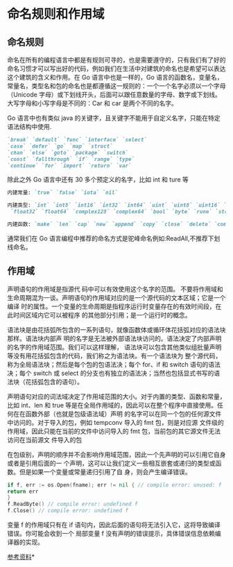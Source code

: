 # 命名规则和作用域

## 命名规则

命名在所有的编程语言中都是有规则可寻的，也是需要遵守的，只有我们有了好的命名习惯才可以写出好的代码，例如我们在生活中对建筑的命名也是希望可以表达这个建筑的含义和作用。在 Go 语言中也是一样的，Go 语言的函数名，变量名，常量名，类型名和包的命名也是都遵循这一规则的：一个一个名字必须以一个字母（Unicode 字母）或下划线开头，后面可以跟任意数量的字母、数字或下划线。大写字母和小写字母是不同的：Car 和 car 是两个不同的名字。

Go 语言中也有类似 java 的关键字，且关键字不能用于自定义名字，只能在特定语法结构中使用.

```markdown
`break` `default` `func` `interface` `select`
`case` `defer` `go` `map` `struct`
`chan` `else` `goto` `package` `switch`
`const` `fallthrough` `if` `range` `type`
`continue` `for` `import` `return` `var`
```

除此之外 Go 语言中还有 30 多个预定义的名字，比如 int 和 ture 等

```markdown
内建常量: `true` `false` `iota` `nil`

内建类型: `int` `int8` `int16` `int32` `int64` `uint` `uint8` `uint16` `uint32` `uint64` `uintptr`  
 `float32` `float64` `complex128` `complex64` `bool` `byte` `rune` `string` `error`

内建函数: `make` `len` `cap` `new` `append` `copy` `close` `delete` `complex` `real` `imag` `panic` `recover`
```

通常我们在 Go 语言编程中推荐的命名方式是驼峰命名例如:ReadAll,不推荐下划线命名。

## 作用域

声明语句的作用域是指源代
码中可以有效使用这个名字的范围。
不要将作用域和生命周期混为一谈。声明语句的作用域对应的是一个源代码的文本区域；它是一个编译
时的属性。一个变量的生命周期是指程序运行时变量存在的有效时间段，在此时间区域内它可以被程序
的其他部分引用；是一个运行时的概念。

语法块是由花括弧所包含的一系列语句，就像函数体或循环体花括弧对应的语法块那样。语法块内部声
明的名字是无法被外部语法块访问的。语法决定了内部声明的名字的作用域范围。我们可以这样理解，
语法块可以包含其他类似组批量声明等没有用花括弧包含的代码，我们称之为语法块。有一个语法块为
整个源代码，称为全局语法块；然后是每个包的包语法决；每个 for、if 和 switch 语句的语法决；每个
switch 或 select 的分支也有独立的语法决；当然也包括显式书写的语法块（花括弧包含的语句）。

声明语句对应的词法域决定了作用域范围的大小。对于内置的类型、函数和常量，比如 int、len 和 true
等是在全局作用域的，因此可以在整个程序中直接使用。任何在在函数外部（也就是包级语法域）声明
的名字可以在同一个包的任何源文件中访问的。对于导入的包，例如 tempconv 导入的 fmt 包，则是对应源
文件级的作用域，因此只能在当前的文件中访问导入的 fmt 包，当前包的其它源文件无法访问在当前源文
件导入的包

在包级别，声明的顺序并不会影响作用域范围，因此一个先声明的可以引用它自身或者是引用后面的一
个声明，这可以让我们定义一些相互嵌套或递归的类型或函数。但是如果一个变量或常量递归引用了自
身，则会产生编译错误。

```go
if f, err := os.Open(fname); err != nil { // compile error: unused: f
return err
}
f.ReadByte() // compile error: undefined f
f.Close() // compile error: undefined f
```

变量 f 的作用域只有在 if 语句内，因此后面的语句将无法引入它，这将导致编译错误。你可能会收到一个
局部变量 f 没有声明的错误提示，具体错误信息依赖编译器的实现。

[参考资料](https://github.com/KeKe-Li/For-learning-Go-Tutorial/blob/master/src/chapter01/01.0.md)\*
